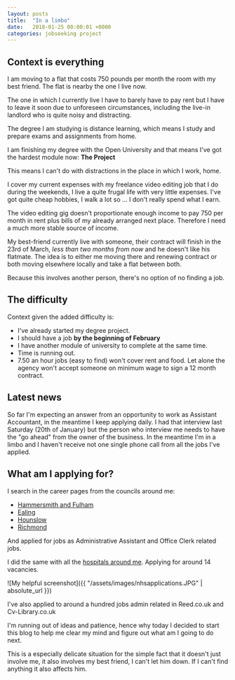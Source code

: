 ```yaml
---
layout: posts
title:  "In a limbo"
date:   2018-01-25 00:00:01 +0000
categories: jobseeking project
---
```

## Context is everything
I am moving to a flat that costs 750 pounds per month the room with my best friend. The flat is nearby the one I live now.

The one in which I currently live I have to barely have to pay rent but I have to leave it soon due to unforeseen circumstances, including the live-in landlord who is quite noisy and distracting.

The degree I am studying is distance learning, which means I study and prepare exams and assignments from home.

I am finishing my degree with the Open University and that means I've got the hardest module now: **The Project**

This means I can't do with distractions in the place in which I work, home.

I cover my current expenses with my freelance video editing job that I do during the weekends, I live a quite frugal life with very little expenses. I've got quite cheap hobbies, I walk a lot so ... I don't really spend what I earn.

The video editing gig doesn't proportionate enough income to pay 750 per month in rent plus bills of my already arranged next place. Therefore I need a much more stable source of income.

My best-friend currently live with someone, their contract will finish in the 23rd of March, *less than two months from now* and he doesn't like his flatmate. The idea is to either me moving there and renewing contract or both moving elsewhere locally and take a flat between both.

Because this involves another person, there's no option of no finding a job.

## The difficulty

Context given the added difficulty is:
* I've already started my degree project.
* I should have a job **by the beginning of February**
* I have another module of university to complete at the same time.
* Time is running out.
* 7.50 an hour jobs (easy to find) won't cover rent and food. Let alone the agency won't accept someone on minimum wage to sign a 12 month contract.

## Latest news

So far I'm expecting an answer from an opportunity to work as Assistant Accountant, in the meantime I keep applying daily. I had that interview last Saturday (20th of January) but the person who interview me needs to have the "go ahead" from the owner of the business. In the meantime I'm in a limbo and I haven't receive not one single phone call from all the jobs I've applied.

## What am I applying for?
I search in the career pages from the councils around me:
* [Hammersmith and Fulham](https://jobs.westminster.gov.uk/job-search.html)
* [Ealing](https://www.ealing.gov.uk/homepage/28/jobs)
* [Hounslow](https://www.hounslow.gov.uk/info/20003/jobs_careers_and_adult_learning)
* [Richmond](https://jobs.richmondandwandsworth.gov.uk/)

And applied for jobs as Administrative Assistant and Office Clerk related jobs.

I did the same with all the [hospitals around me](https://www.nhsjobs.com/job_search/s7/Administrative_services?_ts=1). Applying for around 14 vacancies.

![My helpful screenshot]({{ "/assets/images/nhsapplications.JPG" | absolute_url }})

I've also applied to around a hundred jobs admin related in Reed.co.uk and Cv-Library.co.uk

I'm running out of ideas and patience, hence why today I decided to start this blog to help me clear my mind and figure out what am I going to do next.

This is a especially delicate situation for the simple fact that it doesn't just involve me, it also involves my best friend, I can't let him down. If I can't find anything it also affects him.
